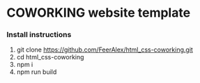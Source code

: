 # COWORKING website template

### Install instructions
1. git clone https://github.com/FeerAlex/html_css-coworking.git
2. cd html_css-coworking
3. npm i
4. npm run build